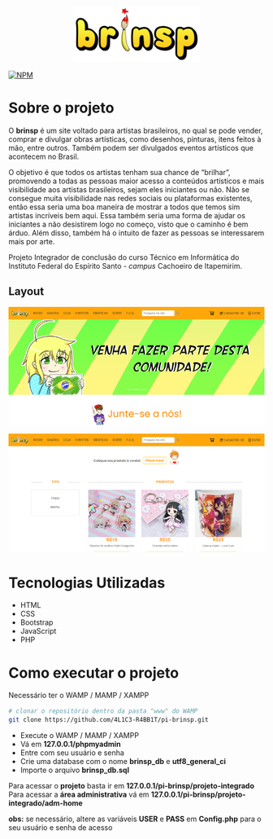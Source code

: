 <p align="center">
  <img src="https://github.com/4L1C3-R4BB1T/pi-brinsp/raw/main/_assets/logo.png" width="250px"/>   
</p>

[![NPM](https://img.shields.io/npm/l/react)](https://github.com/4L1C3-R4BB1T/pi-brinsp/blob/main/LICENSE) 

# Sobre o projeto
O **brinsp** é um site voltado para artistas brasileiros, no qual se pode vender, comprar e divulgar obras artísticas, como desenhos, pinturas, itens feitos à mão, entre outros. Também podem ser divulgados eventos artísticos que acontecem no Brasil.

O objetivo é que todos os artistas tenham sua chance de “brilhar”, promovendo a todas as pessoas maior acesso a conteúdos artísticos e mais visibilidade aos artistas brasileiros, sejam eles iniciantes ou não. Não se consegue muita visibilidade nas redes sociais ou plataformas existentes, então essa seria uma boa maneira de mostrar a todos que temos sim artistas incríveis bem aqui. Essa também seria uma forma de ajudar os iniciantes a não desistirem logo no começo, visto que o caminho é bem árduo. Além disso, também há o intuito de fazer as pessoas se interessarem mais por arte. 

Projeto Integrador de conclusão do curso Técnico em Informática do Instituto Federal do Espírito Santo - *campus* Cachoeiro de Itapemirim. 

## Layout 
![Web 1](https://github.com/4L1C3-R4BB1T/pi-brinsp/raw/main/_assets/imghome.png "Imagem Início")

![Web 2](https://github.com/4L1C3-R4BB1T/pi-brinsp/raw/main/_assets/imgshop.png "Imagem Loja")

# Tecnologias Utilizadas
- HTML
- CSS
- Bootstrap
- JavaScript 
- PHP

# Como executar o projeto
Necessário ter o WAMP / MAMP / XAMPP 

```bash
# clonar o repositório dentro da pasta "www" do WAMP
git clone https://github.com/4L1C3-R4BB1T/pi-brinsp.git
```

- Execute o WAMP / MAMP / XAMPP 
- Vá em **127.0.0.1/phpmyadmin**
- Entre com seu usuário e senha
- Crie uma database com o nome **brinsp_db** e **utf8_general_ci**
- Importe o arquivo **brinsp_db.sql**

Para acessar o **projeto** basta ir em **127.0.0.1/pi-brinsp/projeto-integrado** <br>
Para acessar a **área administrativa** vá em **127.0.0.1/pi-brinsp/projeto-integrado/adm-home**

**obs:** se necessário, altere as variáveis **USER** e **PASS** em **Config.php** para o seu usuário e senha de acesso
